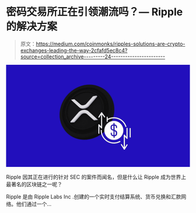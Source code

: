 # 密码交易所正在引领潮流吗？— Ripple 的解决方案

> 原文：<https://medium.com/coinmonks/ripples-solutions-are-crypto-exchanges-leading-the-way-2cfafd5ec8c4?source=collection_archive---------24----------------------->

![](img/2aac9a9054489e7cf31191b3e7bf0fe1.png)

Ripple 因其正在进行的针对 SEC 的案件而闻名，但是什么让 Ripple 成为世界上最著名的区块链之一呢？

Ripple 是由 Ripple Labs Inc .创建的一个实时支付结算系统、货币兑换和汇款网络。他们通过一个…